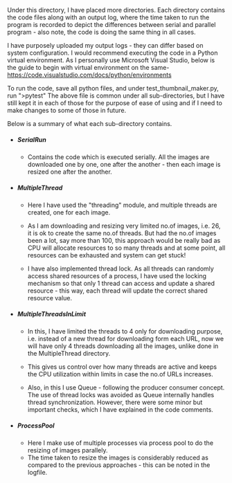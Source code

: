 Under this directory, I have placed more directories. Each directory contains the code files along with an output log, where the time
taken to run the program is recorded to depict the differences between serial and parallel program - also note, the code is doing the 
same thing in all cases.

I have purposely uploaded my output logs - they can differ based on system configuration. I would recommend executing the code in a Python
virtual environment. As I personally use Microsoft Visual Studio, below is the guide to begin with virtual environment on the same-
https://code.visualstudio.com/docs/python/environments 

To run the code, save all python files, and under test_thumbnail_maker.py, run ">pytest"
The above file is common under all sub-directories, but I have still kept it in each of those for the purpose of ease of using and if I 
need to make changes to some of those in future.

Below is a summary of what each sub-directory contains.

  - ##### SerialRun
    * Contains the code which is executed serially. All the images are downloaded one by one, one after the another - then each
    image is resized one after the another.
    
  - ##### MultipleThread
    * Here I have used the "threading" module, and multiple threads are created, one for each image. 
  
    * As I am downloading and resizing very limited no.of images, i.e. 26, it is ok to create the same no.of threads. But had the no.of
    images been a lot, say more than 100, this approach would be really bad as CPU will allocate resources to so many threads and at 
    some point, all resources can be exhausted and system can get stuck!
    
    * I have also implemented thread lock. As all threads can randomly access shared resources of a process, I have used the locking
    mechanism so that only 1 thread can access and update a shared resource - this way, each thread will update the correct shared
    resource value.
   
  - ##### MultipleThreadsInLimit
    * In this, I have limited the threads to 4 only for downloading purpose, i.e. instead of a new thread for 
    downloading form each URL, now we will have only 4 threads downloading all the images, unlike done in the MultipleThread directory.
    
    * This gives us control over how many threads are active and keeps the CPU utilization within limits in case the no.of URLs increases.
    
    * Also, in this I use Queue - following the producer consumer concept. The use of thread locks was avoided as Queue internally 
    handles thread synchronization. However, there were some minor but important checks, which I have explained in the code comments.
    
  - ##### ProcessPool
    * Here I make use of multiple processes via process pool to do the resizing of images parallely.
    * The time taken to resize the images is considerably reduced as compared to the previous approaches - this can be noted in the 
      logfile.
